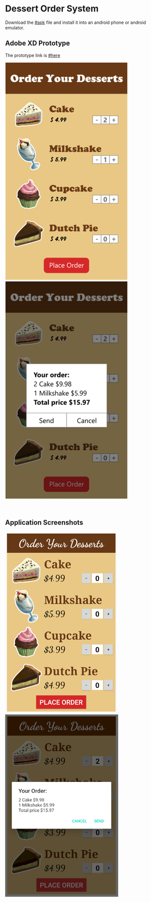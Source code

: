 # Dessert Order System
Download the [#apk](https://github.com/tix123/Dessert-Order-System/raw/master/AndroidAssignment_01/desert-order-%20system.apk) file and install it into an android phone or android emulator.

## Adobe XD Prototype
The prototype link is [#here](https://xd.adobe.com/view/ba26b2a4-d025-48da-6d4f-df522c26cfb5-cc17/)
<br>
<p align="left">
  <img src="https://github.com/tix123/Dessert-Order-System/blob/master/screenshots/Screenshot_prototype_01.jpg">
  <img src="https://github.com/tix123/Dessert-Order-System/blob/master/screenshots/Screenshot_prototype_02.jpg">
</p>
<br>

## Application Screenshots
<p align="left">
  <img src="https://github.com/tix123/Dessert-Order-System/blob/master/screenshots/Screenshot_01.jpg">
  <img src="https://github.com/tix123/Dessert-Order-System/blob/master/screenshots/Screenshot_02.jpg">
</p>


